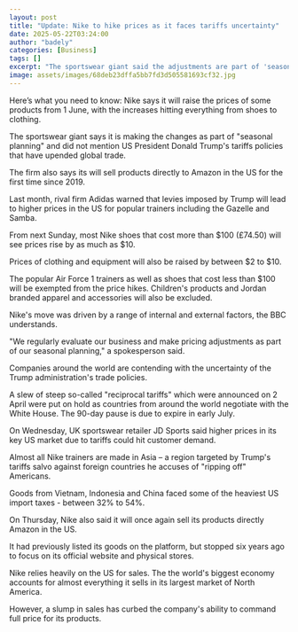 ```yaml
---
layout: post
title: "Update: Nike to hike prices as it faces tariffs uncertainty"
date: 2025-05-22T03:24:00
author: "badely"
categories: [Business]
tags: []
excerpt: "The sportswear giant said the adjustments are part of 'seasonal planning' and did not mention Trump's tariffs."
image: assets/images/68deb23dffa5bb7fd3d505581693cf32.jpg
---
```


Here’s what you need to know: Nike says it will raise the prices of some products from 1 June, with the increases hitting everything from shoes to clothing.

The sportswear giant says it is making the changes as part of "seasonal planning" and did not mention US President Donald Trump's tariffs policies that have upended global trade.

The firm also says its will sell products directly to Amazon in the US for the first time since 2019.

Last month, rival firm Adidas warned that levies imposed by Trump will lead to higher prices in the US for popular trainers including the Gazelle and Samba.

From next Sunday, most Nike shoes that cost more than $100 (£74.50) will see prices rise by as much as $10.

Prices of clothing and equipment will also be raised by between $2 to $10.

The popular Air Force 1 trainers as well as  shoes that cost less than $100 will be exempted from the price hikes. Children's products and Jordan branded apparel and accessories will also be excluded.

Nike's move was driven by a range of internal and external factors, the BBC understands. 

"We regularly evaluate our business and make pricing adjustments as part of our seasonal planning," a spokesperson said. 

Companies around the world are contending with the uncertainty of the Trump administration's trade policies.

A slew of steep so-called "reciprocal tariffs" which were announced on 2 April were put on hold as countries from around the world negotiate with the White House. The 90-day pause is due to expire in early July.

On Wednesday, UK sportswear retailer JD Sports said higher prices in its key US market due to tariffs could hit customer demand.

Almost all Nike trainers are made in Asia – a region targeted by Trump's tariffs salvo against foreign countries he accuses of "ripping off" Americans.

Goods from Vietnam, Indonesia and China faced some of the heaviest US import taxes - between 32% to 54%.

On Thursday, Nike also said it will once again sell its products directly Amazon in the US.

It had previously listed its goods on the platform, but stopped six years ago to focus on its official website and physical stores.

Nike relies heavily on the US for sales. The the world's biggest economy accounts for almost everything it sells in its largest market of North America.

However, a slump in sales has curbed the company's ability to command full price for its products.

